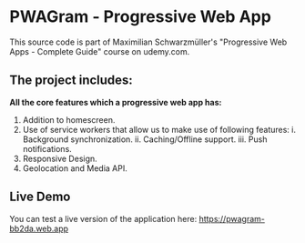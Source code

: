 # PWAGram - Progressive Web App
This source code is part of Maximilian Schwarzmüller's "Progressive Web Apps - Complete Guide" course on udemy.com.

## The project includes:

**All the core features which a progressive web app has:**

1. Addition to homescreen.
2. Use of service workers that allow us to make use of following features:
  i. Background synchronization.
  ii. Caching/Offline support.
  iii. Push notifications.
3. Responsive Design.
4. Geolocation and Media API.

## Live Demo

You can test a live version of the application here: https://pwagram-bb2da.web.app
